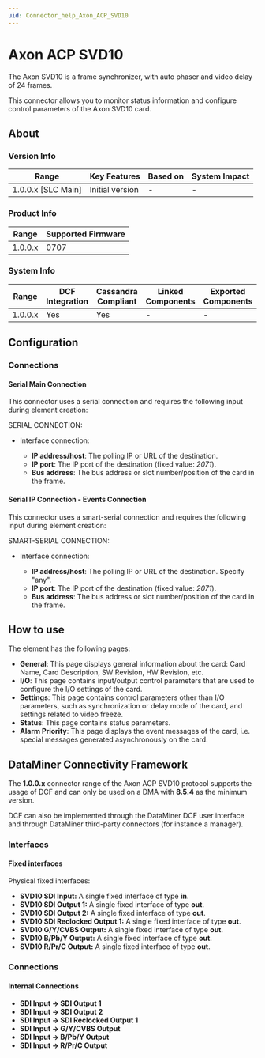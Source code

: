 ```yaml
---
uid: Connector_help_Axon_ACP_SVD10
---
```


# Axon ACP SVD10

The Axon SVD10 is a frame synchronizer, with auto phaser and video delay of 24 frames.

This connector allows you to monitor status information and configure control parameters of the Axon SVD10 card.

## About

### Version Info

| Range                | Key Features     | Based on     | System Impact     |
|----------------------|------------------|--------------|-------------------|
| 1.0.0.x [SLC Main]   | Initial version  | -            | -                 |

### Product Info

| Range     | Supported Firmware     |
|-----------|------------------------|
| 1.0.0.x   | 0707                   |

### System Info

| Range     | DCF Integration     | Cassandra Compliant     | Linked Components     | Exported Components     |
|-----------|---------------------|-------------------------|-----------------------|-------------------------|
| 1.0.0.x   | Yes                 | Yes                     | -                     | -                       |

## Configuration

### Connections

#### Serial Main Connection

This connector uses a serial connection and requires the following input during element creation:

SERIAL CONNECTION:

- Interface connection:

  - **IP address/host**: The polling IP or URL of the destination.
  - **IP port**: The IP port of the destination (fixed value: *2071*).
  - **Bus address**: The bus address or slot number/position of the card in the frame.

#### Serial IP Connection - Events Connection

This connector uses a smart-serial connection and requires the following input during element creation:

SMART-SERIAL CONNECTION:

- Interface connection:

  - **IP address/host**: The polling IP or URL of the destination. Specify "any".
  - **IP port**: The IP port of the destination (fixed value: *2071*).
  - **Bus address**: The bus address or slot number/position of the card in the frame.

## How to use

The element has the following pages:

- **General**: This page displays general information about the card: Card Name, Card Description, SW Revision, HW Revision, etc.
- **I/O**: This page contains input/output control parameters that are used to configure the I/O settings of the card.
- **Settings**: This page contains control parameters other than I/O parameters, such as synchronization or delay mode of the card, and settings related to video freeze.
- **Status**: This page contains status parameters.
- **Alarm Priority**: This page displays the event messages of the card, i.e. special messages generated asynchronously on the card.

## DataMiner Connectivity Framework

The **1.0.0.x** connector range of the Axon ACP SVD10 protocol supports the usage of DCF and can only be used on a DMA with **8.5.4** as the minimum version.

DCF can also be implemented through the DataMiner DCF user interface and through DataMiner third-party connectors (for instance a manager).

### Interfaces

#### Fixed interfaces

Physical fixed interfaces:

- **SVD10 SDI Input:** A single fixed interface of type **in**.
- **SVD10 SDI Output 1:** A single fixed interface of type **out**.
- **SVD10 SDI Output 2:** A single fixed interface of type **out**.
- **SVD10 SDI Reclocked Output 1:** A single fixed interface of type **out**.
- **SVD10 G/Y/CVBS Output:** A single fixed interface of type **out**.
- **SVD10 B/Pb/Y Output:** A single fixed interface of type **out**.
- **SVD10 R/Pr/C Output:** A single fixed interface of type **out**.

### Connections

#### Internal Connections

- **SDI Input -\> SDI Output 1**
- **SDI Input -\> SDI Output 2**
- **SDI Input -\> SDI Reclocked Output 1**
- **SDI Input -\> G/Y/CVBS Output**
- **SDI Input -\> B/Pb/Y Output**
- **SDI Input -\> R/Pr/C Output**
